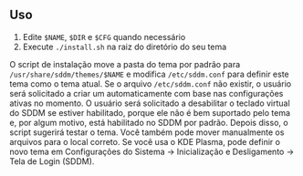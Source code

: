 ## Uso

1. Edite `$NAME`, `$DIR` e `$CFG` quando necessário
2. Execute `./install.sh` na raiz do diretório do seu tema

O script de instalação move a pasta do tema por padrão para `/usr/share/sddm/themes/$NAME` e modifica `/etc/sddm.conf` para definir este tema como o tema atual. Se o arquivo `/etc/sddm.conf` não existir, o usuário será solicitado a criar um automaticamente com base nas configurações ativas no momento. O usuário será solicitado a desabilitar o teclado virtual do SDDM se estiver habilitado, porque ele não é bem suportado pelo tema e, por algum motivo, está habilitado no SDDM por padrão. Depois disso, o script sugerirá testar o tema. Você também pode mover manualmente os arquivos para o local correto. Se você usa o KDE Plasma, pode definir o novo tema em Configurações do Sistema → Inicialização e Desligamento → Tela de Login (SDDM).

